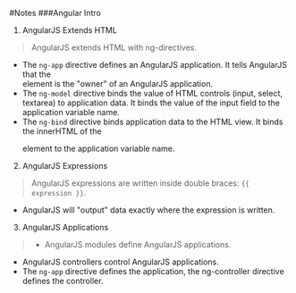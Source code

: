#Notes
###Angular Intro
1. AngularJS Extends HTML
>AngularJS extends HTML with ng-directives.
  - The `ng-app` directive defines an AngularJS application. It tells AngularJS that the <div> element is the "owner" of an AngularJS application.
  - The `ng-model` directive binds the value of HTML controls (input, select, textarea) to application data. It binds the value of the input field to the application variable name.
  - The `ng-bind` directive binds application data to the HTML view. It binds the innerHTML of the <p> element to the application variable name.

2. AngularJS Expressions
  >AngularJS expressions are written inside double braces: `{{ expression }}`.
  - AngularJS will "output" data exactly where the expression is written.

3. AngularJS Applications
  >- AngularJS modules define AngularJS applications.
  - AngularJS controllers control AngularJS applications.
  - The `ng-app` directive defines the application, the ng-controller directive defines the controller.
